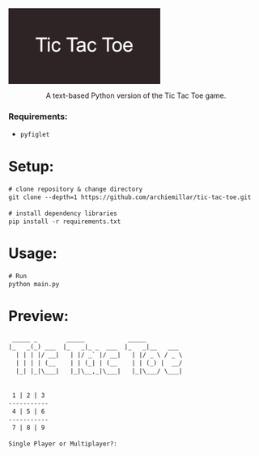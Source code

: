 <img src="images/Tic_Tac_Toe.png" align="center" width="300">
<p align="center">A text-based Python version of the Tic Tac Toe game.</p>

### Requirements:

- `pyfiglet`

# Setup:
```
# clone repository & change directory
git clone --depth=1 https://github.com/archiemillar/tic-tac-toe.git

# install dependency libraries
pip install -r requirements.txt
```

# Usage:
```
# Run
python main.py
```

# Preview:
```
 _____ _        _____            _____          
|_   _(_) ___  |_   _|_ _  ___  |_   _|__   ___ 
  | | | |/ __|   | |/ _` |/ __|   | |/ _ \ / _ \
  | | | | (__    | | (_| | (__    | | (_) |  __/
  |_| |_|\___|   |_|\__,_|\___|   |_|\___/ \___|
                                                

 1 | 2 | 3 
-----------
 4 | 5 | 6 
-----------
 7 | 8 | 9 

Single Player or Multiplayer?: 
```